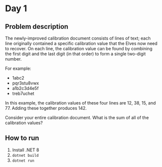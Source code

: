 # Day 1

## Problem description

The newly-improved calibration document consists of lines of text; each line originally contained a specific calibration value that the Elves now need to recover. On each line, the calibration value can be found by combining the first digit and the last digit (in that order) to form a single two-digit number.

For example:

- 1abc2
- pqr3stu8vwx
- a1b2c3d4e5f
- treb7uchet

In this example, the calibration values of these four lines are 12, 38, 15, and 77. Adding these together produces 142.

Consider your entire calibration document. What is the sum of all of the calibration values?

## How to run

1. Install .NET 8
2. `dotnet build`
3. `dotnet run`
